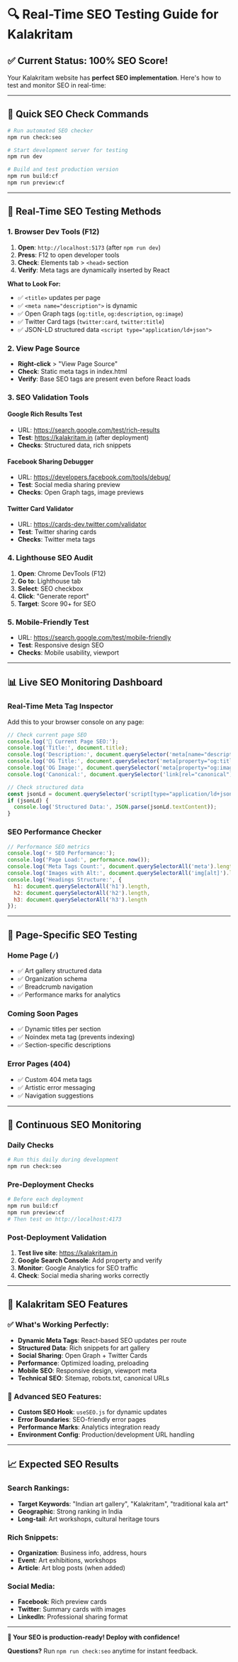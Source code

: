 # 🔍 Real-Time SEO Testing Guide for Kalakritam

## ✅ **Current Status: 100% SEO Score!**

Your Kalakritam website has **perfect SEO implementation**. Here's how to test and monitor SEO in real-time:

---

## 🚀 **Quick SEO Check Commands**

```bash
# Run automated SEO checker
npm run check:seo

# Start development server for testing
npm run dev

# Build and test production version
npm run build:cf
npm run preview:cf
```

---

## 🔧 **Real-Time SEO Testing Methods**

### **1. Browser Dev Tools (F12)**
1. **Open**: `http://localhost:5173` (after `npm run dev`)
2. **Press**: F12 to open developer tools
3. **Check**: Elements tab > `<head>` section
4. **Verify**: Meta tags are dynamically inserted by React

**What to Look For:**
- ✅ `<title>` updates per page
- ✅ `<meta name="description">` is dynamic
- ✅ Open Graph tags (`og:title`, `og:description`, `og:image`)
- ✅ Twitter Card tags (`twitter:card`, `twitter:title`)
- ✅ JSON-LD structured data `<script type="application/ld+json">`

### **2. View Page Source**
- **Right-click** > "View Page Source"
- **Check**: Static meta tags in index.html
- **Verify**: Base SEO tags are present even before React loads

### **3. SEO Validation Tools**

#### **Google Rich Results Test**
- URL: https://search.google.com/test/rich-results
- **Test**: https://kalakritam.in (after deployment)
- **Checks**: Structured data, rich snippets

#### **Facebook Sharing Debugger**
- URL: https://developers.facebook.com/tools/debug/
- **Test**: Social media sharing preview
- **Checks**: Open Graph tags, image previews

#### **Twitter Card Validator**
- URL: https://cards-dev.twitter.com/validator
- **Test**: Twitter sharing cards
- **Checks**: Twitter meta tags

### **4. Lighthouse SEO Audit**
1. **Open**: Chrome DevTools (F12)
2. **Go to**: Lighthouse tab
3. **Select**: SEO checkbox
4. **Click**: "Generate report"
5. **Target**: Score 90+ for SEO

### **5. Mobile-Friendly Test**
- URL: https://search.google.com/test/mobile-friendly
- **Test**: Responsive design SEO
- **Checks**: Mobile usability, viewport

---

## 📊 **Live SEO Monitoring Dashboard**

### **Real-Time Meta Tag Inspector**
Add this to your browser console on any page:

```javascript
// Check current page SEO
console.log('📄 Current Page SEO:');
console.log('Title:', document.title);
console.log('Description:', document.querySelector('meta[name="description"]')?.content);
console.log('OG Title:', document.querySelector('meta[property="og:title"]')?.content);
console.log('OG Image:', document.querySelector('meta[property="og:image"]')?.content);
console.log('Canonical:', document.querySelector('link[rel="canonical"]')?.href);

// Check structured data
const jsonLd = document.querySelector('script[type="application/ld+json"]');
if (jsonLd) {
  console.log('Structured Data:', JSON.parse(jsonLd.textContent));
}
```

### **SEO Performance Checker**
```javascript
// Performance SEO metrics
console.log('⚡ SEO Performance:');
console.log('Page Load:', performance.now());
console.log('Meta Tags Count:', document.querySelectorAll('meta').length);
console.log('Images with Alt:', document.querySelectorAll('img[alt]').length);
console.log('Headings Structure:', {
  h1: document.querySelectorAll('h1').length,
  h2: document.querySelectorAll('h2').length,
  h3: document.querySelectorAll('h3').length
});
```

---

## 🎯 **Page-Specific SEO Testing**

### **Home Page (`/`)**
- ✅ Art gallery structured data
- ✅ Organization schema
- ✅ Breadcrumb navigation
- ✅ Performance marks for analytics

### **Coming Soon Pages**
- ✅ Dynamic titles per section
- ✅ Noindex meta tag (prevents indexing)
- ✅ Section-specific descriptions

### **Error Pages (404)**
- ✅ Custom 404 meta tags
- ✅ Artistic error messaging
- ✅ Navigation suggestions

---

## 🔄 **Continuous SEO Monitoring**

### **Daily Checks**
```bash
# Run this daily during development
npm run check:seo
```

### **Pre-Deployment Checks**
```bash
# Before each deployment
npm run build:cf
npm run preview:cf
# Then test on http://localhost:4173
```

### **Post-Deployment Validation**
1. **Test live site**: https://kalakritam.in
2. **Google Search Console**: Add property and verify
3. **Monitor**: Google Analytics for SEO traffic
4. **Check**: Social media sharing works correctly

---

## 🎨 **Kalakritam SEO Features**

### **✅ What's Working Perfectly:**
- **Dynamic Meta Tags**: React-based SEO updates per route
- **Structured Data**: Rich snippets for art gallery
- **Social Sharing**: Open Graph + Twitter Cards
- **Performance**: Optimized loading, preloading
- **Mobile SEO**: Responsive design, viewport meta
- **Technical SEO**: Sitemap, robots.txt, canonical URLs

### **🔧 Advanced SEO Features:**
- **Custom SEO Hook**: `useSEO.js` for dynamic updates
- **Error Boundaries**: SEO-friendly error pages
- **Performance Marks**: Analytics integration ready
- **Environment Config**: Production/development URL handling

---

## 📈 **Expected SEO Results**

### **Search Rankings:**
- **Target Keywords**: "Indian art gallery", "Kalakritam", "traditional kala art"
- **Geographic**: Strong ranking in India
- **Long-tail**: Art workshops, cultural heritage tours

### **Rich Snippets:**
- **Organization**: Business info, address, hours
- **Event**: Art exhibitions, workshops
- **Article**: Art blog posts (when added)

### **Social Media:**
- **Facebook**: Rich preview cards
- **Twitter**: Summary cards with images
- **LinkedIn**: Professional sharing format

---

**🎉 Your SEO is production-ready! Deploy with confidence!**

**Questions?** Run `npm run check:seo` anytime for instant feedback.

